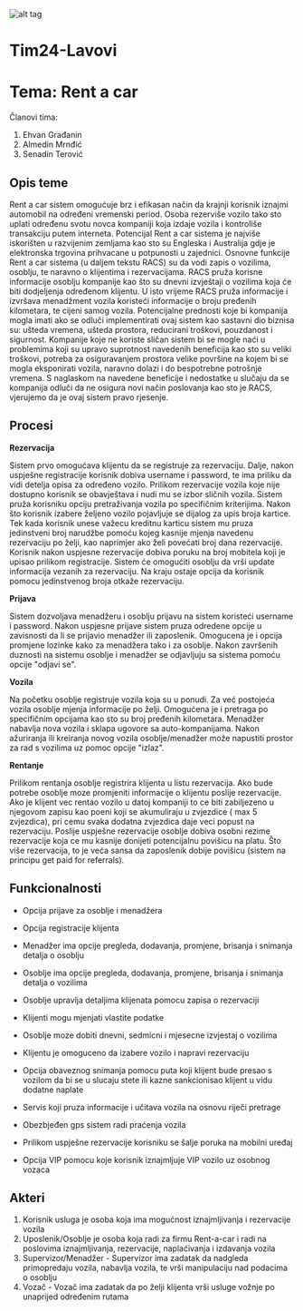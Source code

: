 ![alt tag](https://image.ibb.co/m4JzBF/Asset_1.png)
# Tim24-Lavovi

# Tema: Rent a car


Članovi tima:

  1. Ehvan Građanin
  2. Almedin Mrnđić
  3. Senadin Terović


## Opis teme

Rent a car sistem omogućuje brz i efikasan način da krajnji korisnik iznajmi automobil na određeni vremenski period.
Osoba rezerviše vozilo tako sto uplati određenu svotu novca kompaniji koja izdaje vozila i kontroliše transakciju putem interneta. Potencijal Rent a car sistema je najviše iskorišten u razvijenim zemljama kao sto su Engleska i Australija gdje je  
elektronska trgovina prihvacane u potpunosti u zajednici. Osnovne funkcije Rent a car sistema (u daljem tekstu RACS) su da vodi zapis o vozilima, osoblju, te naravno o klijentima i rezervacijama. RACS pruža korisne informacije osoblju kompanije kao što su dnevni izvještaji o vozilima koja će biti dodjeljenja određenom klijentu. U isto vrijeme RACS pruža informacije i izvršava menadžment vozila koristeći informacije o broju pređenih kilometara, te cijeni samog vozila. Potencijalne prednosti koje bi kompanija mogla imati ako se odluči implementirati ovaj sistem kao sastavni dio biznisa su: ušteda vremena, ušteda prostora, reducirani troškovi, pouzdanost i sigurnost. Kompanije koje  ne koriste sličan sistem bi se mogle naći u problemima koji su upravo suprotnost navedenih beneficija kao sto su veliki troškovi, potreba za osiguravanjem prostora velike površine na kojem bi se mogla eksponirati vozila, naravno dolazi i do bespotrebne potrošnje vremena. S naglaskom na navedene beneficije i nedostatke u slučaju da se kompanija odluči da ne osigura novi način poslovanja kao sto je RACS, vjerujemo da je ovaj sistem pravo rjesenje.




## Procesi

**Rezervacija**

Sistem prvo omogućava klijentu da se registruje za rezervaciju. Dalje, nakon uspješne registracije korisnik dobiva username i password, te ima priliku da vidi detelja opisa za određeno vozilo. Prilikom rezervacije vozila koje nije dostupno korisnik se obavještava i nudi mu se izbor sličnih vozila. Sistem pruža korisniku opciju pretraživanja vozila po specifičnim kriterijima. Nakon što korisnik izabere željeno vozilo pojavljuje se dijalog za upis broja kartice. Tek kada korisnik unese važecu kreditnu karticu sistem mu pruza jedinstveni broj narudžbe pomoću kojeg kasnije mjenja navedenu rezervaciju po želji, kao naprimjer ako želi povećati broj dana rezervacije. Korisnik nakon uspjesne rezervacije dobiva poruku na broj mobitela koji je upisao prilikom registracije. Sistem će omogućiti osoblju da vrši update informacija vezanih za rezervaciju. Na kraju ostaje opcija da korisnik pomocu jedinstvenog broja otkaže rezervaciju.



**Prijava**

Sistem dozvoljava menadžeru i osoblju prijavu na sistem koristeći username i password. Nakon uspjesne prijave sistem pruza odredene opcije u zavisnosti da li se prijavio menadžer ili zaposlenik. Omogucena je i opcija promjene lozinke kako za menadžera tako i za osoblje. Nakon završenih duznosti na sistemu osoblje i menadžer se odjavljuju sa sistema pomoću opcije "odjavi se".



**Vozila**

Na početku osoblje registruje vozila koja su u ponudi. Za već postojeća vozila osoblje mjenja informacije po želji. Omogućena je i pretraga po specifičnim opcijama kao sto su broj pređenih kilometara. Menadžer nabavlja nova vozila i sklapa ugovore sa auto-kompanijama. Nakon ažuriranja ili kreiranja novog vozila osoblje/menadžer može napustiti prostor za rad s vozilima uz pomoc opcije "izlaz".



**Rentanje**

Prilikom rentanja osoblje registrira klijenta u listu rezervacija. Ako bude potrebe osoblje moze promjeniti informacije o klijentu poslije rezervacije. Ako je klijent vec rentao vozilo u datoj kompaniji to ce biti zabiljezeno u njegovom zapisu kao poeni koji se akumuliraju u zvjezdice ( max 5 zvjezdica), pri cemu svaka dodatna zvjezdica daje veci popust na rezervaciju. Poslije uspješne rezervacije osoblje dobiva osobni rezime rezervacije koja ce mu kasnije donijeti potencijalnu povišicu na platu. Što više rezervacija, to je veća sansa da zaposlenik dobije povišicu (sistem na principu get paid for referrals). 




## Funkcionalnosti


- Opcija prijave za osoblje i menadžera

- Opcija registracije klijenta

- Menadžer ima opcije pregleda, dodavanja, promjene, brisanja i snimanja detalja o osoblju

- Osoblje ima opcije pregleda, dodavanja, promjene, brisanja i snimanja detalja o vozilima

- Osoblje upravlja detaljima klijenata pomocu zapisa o rezervaciji

- Klijenti mogu mjenjati vlastite podatke

- Osoblje moze dobiti dnevni, sedmicni i mjesecne izvjestaj o vozilima

- Klijentu je omoguceno da izabere vozilo i napravi rezervaciju

- Opcija obaveznog snimanja pomocu puta koji klijent bude presao s vozilom da bi se u slucaju stete ili kazne sankcionisao klijent u vidu dodatne naplate

- Servis koji pruza informacije i učitava vozila na osnovu riječi pretrage

- Obezbjeđen gps sistem radi praćenja vozila

- Prilikom uspješne rezervacije korisniku se šalje poruka na mobilni uređaj

- Opcija VIP pomocu koje korisnik iznajmljuje VIP vozilo uz osobnog vozaca






## Akteri


1. Korisnik usluga je osoba koja ima mogućnost iznajmljivanja i rezervacije vozila 
2. Uposlenik/Osoblje je osoba koja radi za firmu Rent-a-car i radi na poslovima iznajmljivanja, rezervacije, naplaćivanja i izdavanja vozila
3. Supervizor/Menadžer - Supervizor ima zadatak da nadgleda primopredaju vozila, nabavlja vozila, te vrši manipulaciju nad podacima o osoblju
4. Vozač - Vozač ima zadatak da po želji klijenta vrši usluge vožnje po unaprijed određenim rutama




 



 


